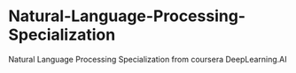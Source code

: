 # Natural-Language-Processing-Specialization
Natural Language Processing Specialization from coursera DeepLearning.AI
